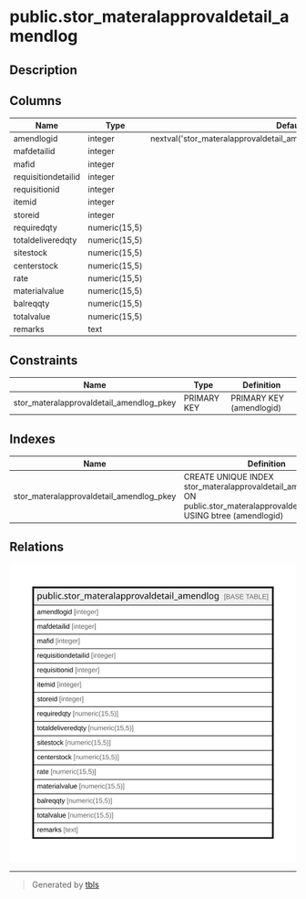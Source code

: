 # public.stor_materalapprovaldetail_amendlog

## Description

## Columns

| Name | Type | Default | Nullable | Children | Parents | Comment |
| ---- | ---- | ------- | -------- | -------- | ------- | ------- |
| amendlogid | integer | nextval('stor_materalapprovaldetail_amendlog_amendlogid_seq'::regclass) | false |  |  |  |
| mafdetailid | integer |  | true |  |  |  |
| mafid | integer |  | true |  |  |  |
| requisitiondetailid | integer |  | true |  |  |  |
| requisitionid | integer |  | true |  |  |  |
| itemid | integer |  | true |  |  |  |
| storeid | integer |  | true |  |  |  |
| requiredqty | numeric(15,5) |  | true |  |  |  |
| totaldeliveredqty | numeric(15,5) |  | true |  |  |  |
| sitestock | numeric(15,5) |  | true |  |  |  |
| centerstock | numeric(15,5) |  | true |  |  |  |
| rate | numeric(15,5) |  | true |  |  |  |
| materialvalue | numeric(15,5) |  | true |  |  |  |
| balreqqty | numeric(15,5) |  | true |  |  |  |
| totalvalue | numeric(15,5) |  | true |  |  |  |
| remarks | text |  | true |  |  |  |

## Constraints

| Name | Type | Definition |
| ---- | ---- | ---------- |
| stor_materalapprovaldetail_amendlog_pkey | PRIMARY KEY | PRIMARY KEY (amendlogid) |

## Indexes

| Name | Definition |
| ---- | ---------- |
| stor_materalapprovaldetail_amendlog_pkey | CREATE UNIQUE INDEX stor_materalapprovaldetail_amendlog_pkey ON public.stor_materalapprovaldetail_amendlog USING btree (amendlogid) |

## Relations

![er](public.stor_materalapprovaldetail_amendlog.svg)

---

> Generated by [tbls](https://github.com/k1LoW/tbls)
